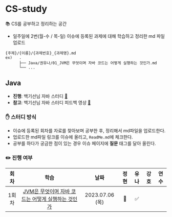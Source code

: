 # CS-study
📚 CS를 공부하고 정리하는 공간

- 일주일에 2번(월-수 / 목-일) 이슈에 등록된 과제에 대해 학습하고 정리한 md 파일 업로드
```
{주제}/{이름}/{과제번호}_{과제명}.md
ex)   .
      ├── Java/권유나/01_JVM은 무엇이며 자바 코드는 어떻게 실행하는 것인가.md
      └── ...
```

## Java
- **진행**: 백기선님 자바 스터디 [🔗](https://github.com/whiteship/live-study)
- **참고**: 백기선님 자바 스터디 피드백 영상 [🔗](https://www.youtube.com/watch?v=T7NyR5UvyYo&list=PLfI752FpVCS96fSsQe2E3HzYTgdmbz6LU&index=3&ab_channel=%EB%B0%B1%EA%B8%B0%EC%84%A0)

### ✋ 스터디 방식
- 이슈에 등록된 회차를 자료를 찾아보며 공부한 후, 정리해서 md파일을 업로드한다.
- 업로드한 md파일 링크를 이슈에 올리고, `ReadMe.md`에 체크한다.
- 공부를 하다가 궁금한 점이 있는 경우 이슈 페이지에 **질문** 태그를 달아 올린다.

### ✏️ 진행 여부
| 회차 | 학습 |날짜 | 정현 | 유나 | 강호 | 연수 |
| :---: | :---: | :---: | :---: | :---: | :---: | :---: | 
| 1회차 | [JVM은 무엇이며 자바 코드는 어떻게 실행하는 것인가](https://github.com/NewSainTurtle/CS-study/issues/1) | 2023.07.06 (목) | 🫡 | ✅ |  |  |

